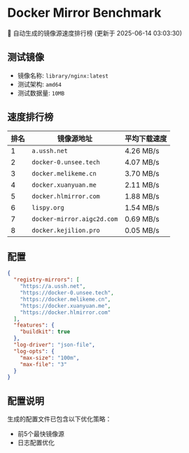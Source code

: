 # Docker Mirror Benchmark

🚀 自动生成的镜像源速度排行榜 (更新于 2025-06-14 03:03:30)

## 测试镜像
- 镜像名称: `library/nginx:latest`
- 测试架构: `amd64`
- 测试数据量: `10MB`

## 速度排行榜
| 排名 | 镜像源地址 | 平均下载速度 |
|------|------------|--------------|
| 1 | `a.ussh.net` | 4.26 MB/s |
| 2 | `docker-0.unsee.tech` | 4.07 MB/s |
| 3 | `docker.melikeme.cn` | 3.70 MB/s |
| 4 | `docker.xuanyuan.me` | 2.11 MB/s |
| 5 | `docker.hlmirror.com` | 1.88 MB/s |
| 6 | `lispy.org` | 1.54 MB/s |
| 7 | `docker-mirror.aigc2d.com` | 0.69 MB/s |
| 8 | `docker.kejilion.pro` | 0.05 MB/s |

## 配置

```json
{
  "registry-mirrors": [
    "https://a.ussh.net",
    "https://docker-0.unsee.tech",
    "https://docker.melikeme.cn",
    "https://docker.xuanyuan.me",
    "https://docker.hlmirror.com"
  ],
  "features": {
    "buildkit": true
  },
  "log-driver": "json-file",
  "log-opts": {
    "max-size": "100m",
    "max-file": "3"
  }
}
```

## 配置说明
生成的配置文件已包含以下优化策略：
- 前5个最快镜像源
- 日志配置优化

